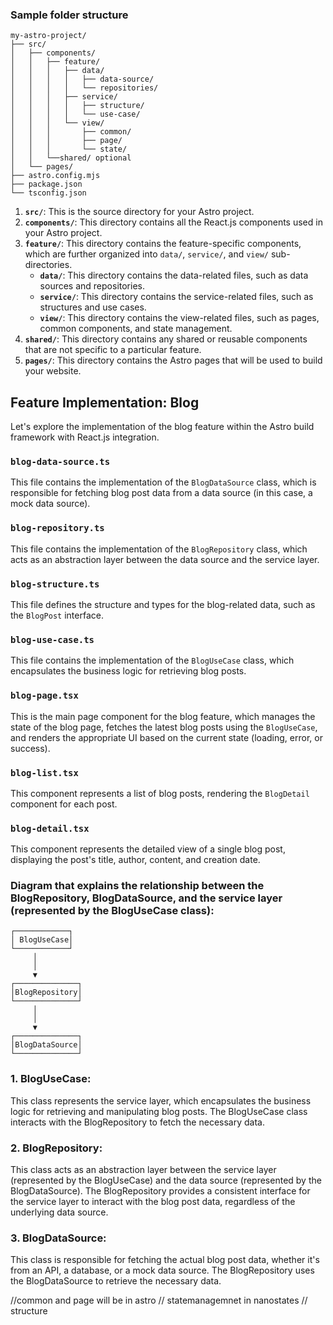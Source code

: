 ### Sample folder structure

```
my-astro-project/
├── src/
│   ├── components/
│   │   ├── feature/
│   │   │   ├── data/
│   │   │   │   ├── data-source/
│   │   │   │   └── repositories/
│   │   │   ├── service/
│   │   │   │   ├── structure/
│   │   │   │   └── use-case/
│   │   │   └── view/
│   │   │       ├── common/
│   │   │       ├── page/
│   │   │       └── state/
│   │   └──shared/ optional
│   └── pages/
├── astro.config.mjs
├── package.json
└── tsconfig.json
```

1. **`src/`**: This is the source directory for your Astro project.
2. **`components/`**: This directory contains all the React.js components used in your Astro project.
3. **`feature/`**: This directory contains the feature-specific components, which are further organized into `data/`, `service/`, and `view/` sub-directories.
   - **`data/`**: This directory contains the data-related files, such as data sources and repositories.
   - **`service/`**: This directory contains the service-related files, such as structures and use cases.
   - **`view/`**: This directory contains the view-related files, such as pages, common components, and state management.
4. **`shared/`**: This directory contains any shared or reusable components that are not specific to a particular feature.
5. **`pages/`**: This directory contains the Astro pages that will be used to build your website.

## Feature Implementation: Blog

Let's explore the implementation of the blog feature within the Astro build framework with React.js integration.

### `blog-data-source.ts`

This file contains the implementation of the `BlogDataSource` class, which is responsible for fetching blog post data from a data source (in this case, a mock data source).

### `blog-repository.ts`

This file contains the implementation of the `BlogRepository` class, which acts as an abstraction layer between the data source and the service layer.

### `blog-structure.ts`

This file defines the structure and types for the blog-related data, such as the `BlogPost` interface.

### `blog-use-case.ts`

This file contains the implementation of the `BlogUseCase` class, which encapsulates the business logic for retrieving blog posts.

### `blog-page.tsx`

This is the main page component for the blog feature, which manages the state of the blog page, fetches the latest blog posts using the `BlogUseCase`, and renders the appropriate UI based on the current state (loading, error, or success).

### `blog-list.tsx`

This component represents a list of blog posts, rendering the `BlogDetail` component for each post.

### `blog-detail.tsx`

This component represents the detailed view of a single blog post, displaying the post's title, author, content, and creation date.

### Diagram that explains the relationship between the BlogRepository, BlogDataSource, and the service layer (represented by the BlogUseCase class):

```
┌────────────┐
│ BlogUseCase│
└────────────┘
     │
     │
     ▼
┌──────────────┐
│BlogRepository│
└──────────────┘
     │
     │
     ▼
┌──────────────┐
│BlogDataSource│
└──────────────┘
```

### 1. BlogUseCase:

This class represents the service layer, which encapsulates the business logic for retrieving and manipulating blog posts. The BlogUseCase class interacts with the BlogRepository to fetch the necessary data.

### 2. BlogRepository:

This class acts as an abstraction layer between the service layer (represented by the BlogUseCase) and the data source (represented by the BlogDataSource). The BlogRepository provides a consistent interface for the service layer to interact with the blog post data, regardless of the underlying data source.

### 3. BlogDataSource:

This class is responsible for fetching the actual blog post data, whether it's from an API, a database, or a mock data source. The BlogRepository uses the BlogDataSource to retrieve the necessary data.

//common and page will be in astro
// statemanagemnet in nanostates
// structure 